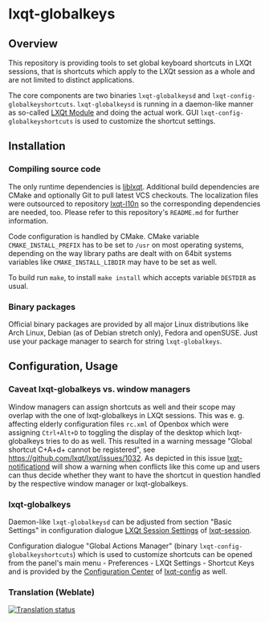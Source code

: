 # lxqt-globalkeys

## Overview

This repository is providing tools to set global keyboard shortcuts in LXQt
sessions, that is shortcuts which apply to the LXQt session as a whole and are
not limited to distinct applications.

The core components are two binaries `lxqt-globalkeysd` and
`lxqt-config-globalkeyshortcuts`. `lxqt-globalkeysd` is running in a daemon-like
manner as so-called [LXQt Module](https://github.com/lxqt/lxqt-session#lxqt-modules)
and doing the actual work. GUI `lxqt-config-globalkeyshortcuts` is used to
customize the shortcut settings.

## Installation

### Compiling source code

The only runtime dependencies is [liblxqt](https://github.com/lxqt/liblxqt).
Additional build dependencies are CMake and optionally Git to pull latest VCS
checkouts. The localization files were outsourced to repository
[lxqt-l10n](https://github.com/lxqt/lxqt-l10n) so the corresponding dependencies
are needed, too. Please refer to this repository's `README.md` for further
information.

Code configuration is handled by CMake. CMake variable `CMAKE_INSTALL_PREFIX`
has to be set to `/usr` on most operating systems, depending on the way library
paths are dealt with on 64bit systems variables like `CMAKE_INSTALL_LIBDIR` may
have to be set as well.

To build run `make`, to install `make install` which accepts variable `DESTDIR`
as usual.

### Binary packages

Official binary packages are provided by all major Linux distributions like Arch
Linux, Debian (as of Debian stretch only), Fedora and openSUSE. Just use your
package manager to search for string `lxqt-globalkeys`.

## Configuration, Usage

### Caveat lxqt-globalkeys vs. window managers

Window managers can assign shortcuts as well and their scope may overlap with
the one of lxqt-globalkeys in LXQt sessions. This was e. g. affecting elderly
configuration files `rc.xml` of Openbox which were assigning `Ctrl+Alt+D` to
toggling the display of the desktop which lxqt-globalkeys tries to do as well.
This resulted in a warning message "Global shortcut C+A+d+ cannot be registered",
see https://github.com/lxqt/lxqt/issues/1032. As depicted in this issue
[lxqt-notificationd](https://github.com/lxqt/lxqt-notificationd) will show a
warning when conflicts like this come up and users can thus decide whether they
want to have the shortcut in question handled by the respective window manager
or lxqt-globalkeys.

### lxqt-globalkeys

Daemon-like `lxqt-globalkeysd` can be adjusted from section "Basic Settings" in
configuration dialogue [LXQt Session Settings](https://github.com/lxqt/lxqt-session#overview)
of [lxqt-session](https://github.com/lxqt/lxqt-session).

Configuration dialogue "Global Actions Manager" (binary `lxqt-config-globalkeyshortcuts`)
which is used to customize shortcuts can be opened from the panel's main menu -
Preferences - LXQt Settings - Shortcut Keys and is provided by the
[Configuration Center](https://github.com/lxqt/lxqt-config#configuration-center)
of [lxqt-config](https://github.com/lxqt/lxqt-config) as well.

### Translation (Weblate)

<a href="https://weblate.lxqt.org/projects/lxqt/lxqt-globalkeys-config/">
<img src="https://weblate.lxqt.org/widgets/lxqt/-/lxqt-globalkeys-config/multi-auto.svg" alt="Translation status" />
</a>
